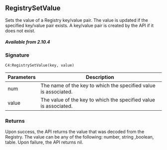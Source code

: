 ## RegistrySetValue

Sets the value of a Registry key/value pair. The value is updated if the specified key/value pair exists. A
key/value pair is created by the API if it does not exist. 

##### Available from 2.10.4



### Signature

`C4:RegistrySetValue(key, value)`



| Parameters | Description |
| --- | --- |
| num | The name of the key to which the specified value is associated. |
| value | The value of the key to which the specified value is associated. |




### Returns

Upon success, the API returns the value that was decoded from the Registry. The value can be any of the following: number, string ,boolean, table. Upon failure, the API returns nil.


